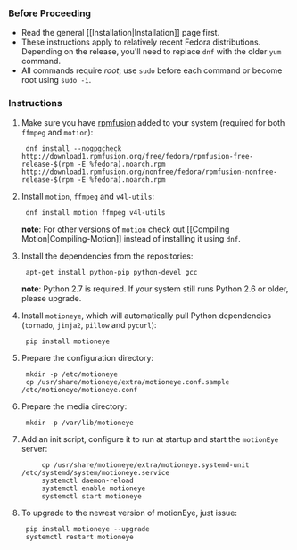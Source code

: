 ### Before Proceeding
* Read the general [[Installation|Installation]] page first.
* These instructions apply to relatively recent Fedora distributions. Depending on the release, you'll need to replace `dnf` with the older `yum` command.
* All commands require *root*; use `sudo` before each command or become root using `sudo -i`.

### Instructions

1. Make sure you have [rpmfusion](http://rpmfusion.org/) added to your system (required for both `ffmpeg` and `motion`):

        dnf install --nogpgcheck http://download1.rpmfusion.org/free/fedora/rpmfusion-free-release-$(rpm -E %fedora).noarch.rpm http://download1.rpmfusion.org/nonfree/fedora/rpmfusion-nonfree-release-$(rpm -E %fedora).noarch.rpm

2. Install `motion`, `ffmpeg` and `v4l-utils`:

        dnf install motion ffmpeg v4l-utils

    **note**: For other versions of `motion` check out [[Compiling Motion|Compiling-Motion]] instead of installing it using `dnf`.

3. Install the dependencies from the repositories:

        apt-get install python-pip python-devel gcc

    **note**: Python 2.7 is required. If your system still runs Python 2.6 or older, please upgrade.

4. Install `motioneye`, which will automatically pull Python dependencies (`tornado`, `jinja2`, `pillow` and `pycurl`):

        pip install motioneye

5. Prepare the configuration directory:

        mkdir -p /etc/motioneye
        cp /usr/share/motioneye/extra/motioneye.conf.sample /etc/motioneye/motioneye.conf

6. Prepare the media directory:

        mkdir -p /var/lib/motioneye

7. Add an init script, configure it to run at startup and start the `motionEye` server:

            cp /usr/share/motioneye/extra/motioneye.systemd-unit /etc/systemd/system/motioneye.service
            systemctl daemon-reload
            systemctl enable motioneye
            systemctl start motioneye

8. To upgrade to the newest version of motionEye, just issue:

        pip install motioneye --upgrade
        systemctl restart motioneye
